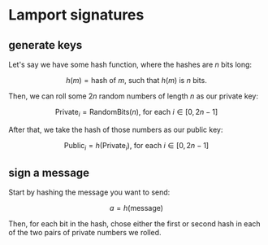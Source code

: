 # Lamport signatures

## generate keys

Let's say we have some hash function, where the hashes are $n$ bits long:

$$h(m) = \text{hash of } m\text{, such that }h(m)\text{ is }n\text{ bits.}$$

Then, we can roll some $2n$ random numbers of length $n$ as our private key:

$$\text{Private}_i = \text{RandomBits}(n) \text{, for each } i \in [0, 2n - 1]$$

After that, we take the hash of those numbers as our public key:

$$\text{Public}_i = h(\text{Private}_i)\text{, for each } i \in [0, 2n - 1]$$

## sign a message

Start by hashing the message you want to send:

$$a = h(\text{message})$$

Then, for each bit in the hash, chose either the first or second hash in each of the two pairs of private numbers we rolled.
